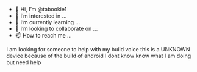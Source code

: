 - 👋 Hi, I’m @tabookie1
- 👀 I’m interested in ...
- 🌱 I’m currently learning ...
- 💞️ I’m looking to collaborate on ...
- 📫 How to reach me ...

<!---
tabookie1/tabookie1 is a ✨ special ✨ repository because its `README.md` (this file) appears on your GitHub profile.
You can click the Preview link to take a look at your changes.
--->
I am looking for someone to help with my build voice this is a UNKNOWN device because of the build of android I dont know know what I am doing but need help
